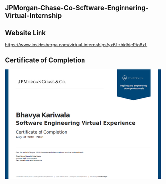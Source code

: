 ## JPMorgan-Chase-Co-Software-Enginnering-Virtual-Internship


## Website Link 
https://www.insidesherpa.com/virtual-internships/yx6LzhtdhjePto6xL

## Certificate of Completion
![](Completion%20Certificate.png)
